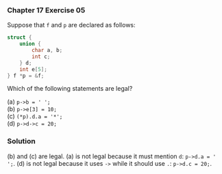 ### Chapter 17 Exercise 05

Suppose that `f` and `p` are declared as follows:

```c
struct {
    union {
        char a, b;
        int c;
    } d;
    int e[5];
} f *p = &f;
```

Which of the following statements are legal?

(a) `p->b = ' ';`  
(b) `p->e[3] = 10;`  
(c) `(*p).d.a = '*';`  
(d) `p->d->c = 20;`

### Solution

(b) and (c) are legal. (a) is not legal because it must mention `d`: `p->d.a = '
';`. (d) is not legal because it uses `->` while it should use `.`: `p->d.c =
20;`.
